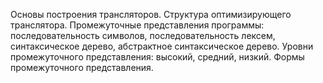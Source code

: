 Основы построения трансляторов. Структура оптимизирующего
транслятора. Промежуточные представления программы: последовательность символов, последовательность лексем, синтаксическое дерево, абстрактное синтаксическое дерево.
Уровни промежуточного представления: высокий, средний, низкий. Формы промежуточного представления.
